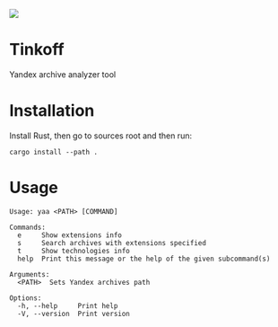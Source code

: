 [![](https://tokei.rs/b1/github/aegoroff/yaa?category=code)](https://github.com/XAMPPRocky/tokei)

# Tinkoff

Yandex archive analyzer tool

# Installation

Install Rust, then go to sources root and then run:

```shell
cargo install --path .
```

# Usage

```
Usage: yaa <PATH> [COMMAND]

Commands:
  e     Show extensions info
  s     Search archives with extensions specified
  t     Show technologies info
  help  Print this message or the help of the given subcommand(s)

Arguments:
  <PATH>  Sets Yandex archives path

Options:
  -h, --help     Print help
  -V, --version  Print version
```
